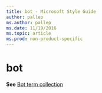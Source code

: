 ```yaml
---
title: bot - Microsoft Style Guide
author: pallep
ms.author: pallep
ms.date: 11/19/2016
ms.topic: article
ms.prod: non-product-specific
---
```


# bot

**See** [Bot term collection](/style-guide/a-z-word-list-term-collections/term-collections/bot-terms)
